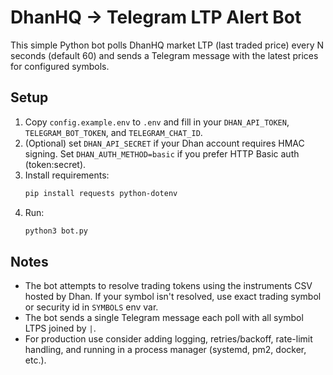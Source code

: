 # DhanHQ -> Telegram LTP Alert Bot

This simple Python bot polls DhanHQ market LTP (last traded price) every N seconds
(default 60) and sends a Telegram message with the latest prices for configured symbols.

## Setup
1. Copy `config.example.env` to `.env` and fill in your `DHAN_API_TOKEN`, `TELEGRAM_BOT_TOKEN`, and `TELEGRAM_CHAT_ID`.
2. (Optional) set `DHAN_API_SECRET` if your Dhan account requires HMAC signing. Set `DHAN_AUTH_METHOD=basic` if you prefer HTTP Basic auth (token:secret).
3. Install requirements:
   ```bash
   pip install requests python-dotenv
   ```
4. Run:
   ```bash
   python3 bot.py
   ```

## Notes
- The bot attempts to resolve trading tokens using the instruments CSV hosted by Dhan. If your symbol isn't resolved, use exact trading symbol or security id in `SYMBOLS` env var.
- The bot sends a single Telegram message each poll with all symbol LTPS joined by ` | `.
- For production use consider adding logging, retries/backoff, rate-limit handling, and running in a process manager (systemd, pm2, docker, etc.).
